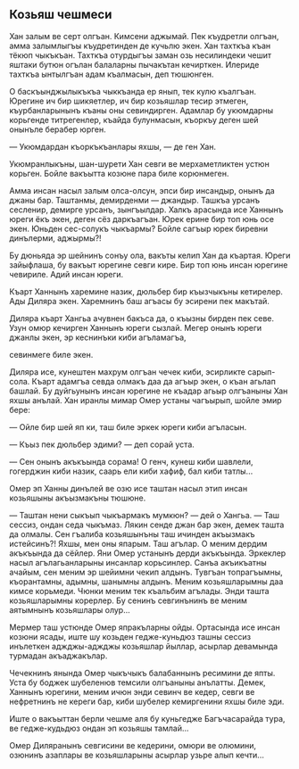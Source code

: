 ## Козьяш чешмеси

Хан залым ве серт олгъан.
Кимсени аджымай.
Пек къудретли олгъан, амма залымлыгъы къудретинден де кучьлю экен.
Хан тахткъа къан тёкюп чыкъкъан.
Тахткъа отурдыгъы заман озь несилиндеки чешит яштаки бутюн огълан балаларны пычакътан кечирткен.
Илериде тахткъа ынтылгъан адам къалмасын, деп тюшюнген.

О баскъынджылыкъкъа чыккъанда ер янып, тек кулю къалгъан.
Юрегине ич бир шикяетлер, ич бир козьяшлар тесир этмеген, къурбанларынынъ къаны оны севиндирген.
Адамлар бу укюмдарны корьгенде титрегенлер, къайда булунмасын, къоркъу деген шей онынъле берабер юрген.

— Укюмдардан къоркъкъанлары яхшы, — де ген Хан.

Укюмранлыкъны, шан-шурети Хан севги ве мерхаметликтен устюн корьген.
Бойле вакъытта козюне пара биле корюнмеген.

Амма инсан насыл залым олса-олсун, эпси бир инсандыр, онынъ да джаны бар.
Таштанмы, демирденми — джандыр.
Ташкъа урсанъ сесленир, демирге урсанъ, зынгъылдар.
Халкъ арасында исе Ханнынъ юреги ёкъ экен, деген сёз даркъагъан.
Юрек ерине бир топ юнь осе экен.
Юньден сес-солукъ чыкъармы?
Бойле сагъыр юрек биревни динълерми, аджырмы?!

Бу дюньяда эр шейнинъ сонъу ола, вакъты келип Хан да къартая.
Юреги зайыфлаша, бу вакъыт юрегине севги кире.
Бир топ юнь инсан юрегине чевириле.
Адий инсан юреги.

Къарт Ханнынъ харемине назик, дюльбер бир къызчыкъны кетирелер.
Ады Диляра экен.
Харемнинъ баш агъасы бу эсирени пек макътай.

Диляра къарт Хангьа ачувнен бакъса да, о къызны бирден пек севе.
Узун омюр кечирген Ханнынъ юреги сызлай.
Мегер онынъ юреги джанлы экен, эр кеснинъки киби агъламагъа,

севинмеге биле экен.

Диляра исе, кунештен махрум олгъан чечек киби, эсирликте сарып-сола.
Къарт адамгъа севда олмакъ даа да агъыр экен, о къан агьлап башлай.
Бу дуйгьунынъ инсан юрегине не къадар агьыр олгъаныны Хан яхшы анълай.
Хан иранлы мимар Омер устаны чагъырып, шойле эмир бере:

— Ойле бир шей яп ки, таш биле эркек юреги киби агъласын.

— Къыз пек дюльбер эдими? — деп сорай уста.

— Сен онынъ акъкъында сорама!
О генч, кунеш киби шавлели, гогерджин киби назик, саарь ели киби хафиф, бал киби татлы...

Омер эп Ханны динълей ве озю исе таштан насыл этип инсан козьяшыны акъызмакъны тюшюне.

— Таштан нени сыкъып чыкъармакъ мумкюн? — дей о Хангьа. — Таш сессиз, ондан седа чыкъмаз.
Лякин сенде джан бар экен, демек ташта да олмалы.
Сен гъалиба козьяшынъны таш ичинден акъызмакъ истейсинъ?!
Яхшы, мен оны япарым.
Таш агълар.
О меним дердим акъкъында да сёйлер.
Яни Омер устанынъ дерди акъкъында.
Эркеклер насыл агълагьанларыны инсанлар корьсинлер.
Санъа акъикъатны ачайым, сен меним эр шейимни чекип алдынъ.
Тувгъан топрагъымны, къорантамны, адымны, шанымны алдынъ.
Меним козьяшларымны даа кимсе корьмеди.
Чюнки меним тек къальбим агълады.
Энди ташта козьяшларымны корерлер.
Бу сенинъ севгинънинъ ве меним аятымнынъ козьяшлары олур...

Мермер таш устюнде Омер япракъларны ойды.
Ортасында исе инсан козюни ясады, иште шу козьден гедже-куньдюз ташны сессиз инълеткен аджджы-аджджы козьяшлар йыллар, асырлар девамында турмадан акъаджакълар.

Чечекнинъ янында Омер чыкъчыкъ балабаннынъ ресимини де япты.
Уста бу боджек шубеленюв темсили олгъаныны анълатты.
Демек, Ханнынъ юрегини, меним ичюн энди севинч ве кедер, севги ве нефретнинъ не кереги бар, киби шубелер кемиргенини яхшы биле эди.

Иште о вакъыттан берли чешме аля бу куньгедже Багъчасарайда тура, ве гедже-кудьдюз ондан эп козьяшы тамлай...

Омер Диляранынъ севгисини ве кедерини, омюри ве олюмини, озюнинъ азаплары ве козьяшларыны асырлар узьре алып кечти... 
